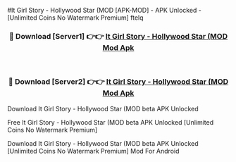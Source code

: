 #It Girl Story - Hollywood Star (MOD [APK-MOD] - APK Unlocked - [Unlimited Coins No Watermark Premium] ftelq



<div align="center">

<h3>🔴 Download [Server1] 👉👉 <a href="https://momento.my/?title=It_Girl_Story_-_Hollywood_Star_(MOD">It Girl Story - Hollywood Star (MOD Mod Apk</a></h3><br>

<h3>🔴 Download [Server2] 👉👉 <a href="https://momento.my/?title=It_Girl_Story_-_Hollywood_Star_(MOD">It Girl Story - Hollywood Star (MOD Mod Apk</a></h3>
</div>



Download It Girl Story - Hollywood Star (MOD beta APK Unlocked

Free It Girl Story - Hollywood Star (MOD beta APK Unlocked [Unlimited Coins No Watermark Premium]

Download It Girl Story - Hollywood Star (MOD beta APK Unlocked [Unlimited Coins No Watermark Premium] Mod For Android
